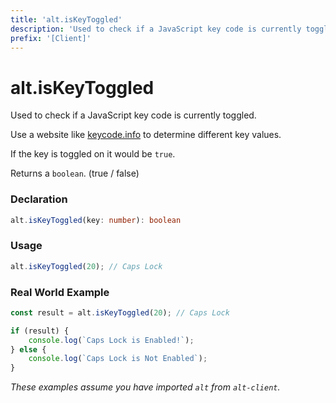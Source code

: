 ```yaml
---
title: 'alt.isKeyToggled'
description: 'Used to check if a JavaScript key code is currently toggled.'
prefix: '[Client]'
---
```


# alt.isKeyToggled

Used to check if a JavaScript key code is currently toggled.

Use a website like [keycode.info](http://keycode.info/) to determine different key values.

If the key is toggled on it would be `true`.

Returns a `boolean`. (true / false)

### Declaration

```typescript
alt.isKeyToggled(key: number): boolean
```

### Usage

```js
alt.isKeyToggled(20); // Caps Lock
```

### Real World Example

```js
const result = alt.isKeyToggled(20); // Caps Lock

if (result) {
    console.log(`Caps Lock is Enabled!`);
} else {
    console.log(`Caps Lock is Not Enabled`);
}

```

_These examples assume you have imported `alt` from `alt-client`._